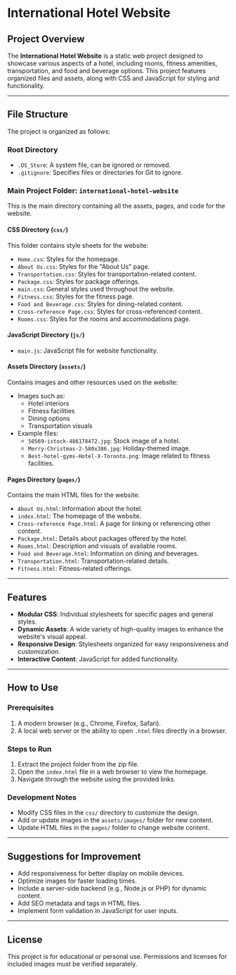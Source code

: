 # International Hotel Website

## Project Overview

The **International Hotel Website** is a static web project designed to showcase various aspects of a hotel, including rooms, fitness amenities, transportation, and food and beverage options. This project features organized files and assets, along with CSS and JavaScript for styling and functionality.

---

## File Structure

The project is organized as follows:

### Root Directory
- `.DS_Store`: A system file, can be ignored or removed.
- `.gitignore`: Specifies files or directories for Git to ignore.

### Main Project Folder: `international-hotel-website`
This is the main directory containing all the assets, pages, and code for the website.

#### **CSS Directory** (`css/`)
This folder contains style sheets for the website:
- `Home.css`: Styles for the homepage.
- `About Us.css`: Styles for the "About Us" page.
- `Transportation.css`: Styles for transportation-related content.
- `Package.css`: Styles for package offerings.
- `main.css`: General styles used throughout the website.
- `Fitness.css`: Styles for the fitness page.
- `Food and Beverage.css`: Styles for dining-related content.
- `Cross-reference Page.css`: Styles for cross-referenced content.
- `Rooms.css`: Styles for the rooms and accommodations page.

#### **JavaScript Directory** (`js/`)
- `main.js`: JavaScript file for website functionality.

#### **Assets Directory** (`assets/`)
Contains images and other resources used on the website:
- Images such as:
  - Hotel interiors
  - Fitness facilities
  - Dining options
  - Transportation visuals
- Example files:
  - `50569-istock-486178472.jpg`: Stock image of a hotel.
  - `Merry-Christmas-2-580x386.jpg`: Holiday-themed image.
  - `Best-hotel-gyms-Hotel-X-Toronto.png`: Image related to fitness facilities.

#### **Pages Directory** (`pages/`)
Contains the main HTML files for the website:
- `About Us.html`: Information about the hotel.
- `index.html`: The homepage of the website.
- `Cross-reference Page.html`: A page for linking or referencing other content.
- `Package.html`: Details about packages offered by the hotel.
- `Rooms.html`: Description and visuals of available rooms.
- `Food and Beverage.html`: Information on dining and beverages.
- `Transportation.html`: Transportation-related details.
- `Fitness.html`: Fitness-related offerings.

---

## Features

- **Modular CSS**: Individual stylesheets for specific pages and general styles.
- **Dynamic Assets**: A wide variety of high-quality images to enhance the website's visual appeal.
- **Responsive Design**: Stylesheets organized for easy responsiveness and customization.
- **Interactive Content**: JavaScript for added functionality.

---

## How to Use

### Prerequisites
1. A modern browser (e.g., Chrome, Firefox, Safari).
2. A local web server or the ability to open `.html` files directly in a browser.

### Steps to Run
1. Extract the project folder from the zip file.
2. Open the `index.html` file in a web browser to view the homepage.
3. Navigate through the website using the provided links.

### Development Notes
- Modify CSS files in the `css/` directory to customize the design.
- Add or update images in the `assets/images/` folder for new content.
- Update HTML files in the `pages/` folder to change website content.

---

## Suggestions for Improvement
- Add responsiveness for better display on mobile devices.
- Optimize images for faster loading times.
- Include a server-side backend (e.g., Node.js or PHP) for dynamic content.
- Add SEO metadata and tags in HTML files.
- Implement form validation in JavaScript for user inputs.

---

## License
This project is for educational or personal use. Permissions and licenses for included images must be verified separately.

